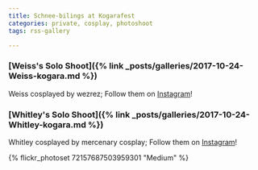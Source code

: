 ```yaml
---
title: Schnee-bilings at Kogarafest
categories: private, cosplay, photoshoot
tags: rss-gallery

---
```


### [Weiss's Solo Shoot]({% link _posts/galleries/2017-10-24-Weiss-kogara.md %})

Weiss cosplayed by wezrez; Follow them on [Instagram](https://www.instagram.com/wezrez)!

### [Whitley's Solo Shoot]({% link _posts/galleries/2017-10-24-Whitley-kogara.md %})

Whitley cosplayed by mercenary cosplay; Follow them on [Instagram](https://www.instagram.com/mercenaryscum)!

{% flickr_photoset 72157687503959301 "Medium" %}

